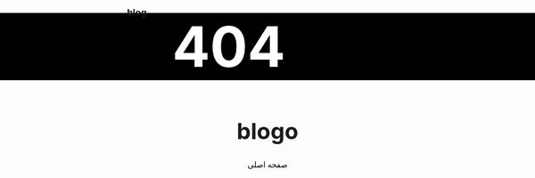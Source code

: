 ### blog
<center>
<h1 style="font-size:100px; color:#fff; background-color:#000; margin-top:-25px; margin-left:-500px; width:1365px;">404</h1>









<h1 style="font-size:40px;">blogo</h1>


<a href="https://assspt.github.io/blogo" style="color:#000; text-decoration:none;">
صفحه اصلی
</a>

